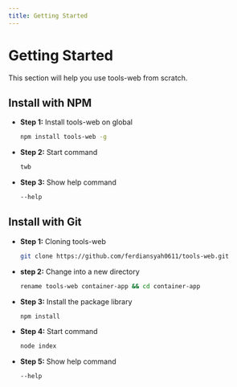 ```yaml
---
title: Getting Started
---
```

# Getting Started
This section will help you use tools-web from scratch.
## Install with NPM
- **Step 1:** Install tools-web on global
	```bash
	npm install tools-web -g
	```
- **Step 2:** Start command
	```bash
	twb	
	```
- **Step 3:** Show help command
	```bash
	--help
	```
## Install with Git
- **Step 1:** Cloning tools-web
	```bash
	git clone https://github.com/ferdiansyah0611/tools-web.git
	```
- **step 2:** Change into a new directory
	```bash
	rename tools-web container-app && cd container-app
	```
- **Step 3:** Install the package library
	```bash
	npm install
	```
- **Step 4:** Start command
	```bash
	node index	
	```
- **Step 5:** Show help command
	```bash
	--help
	```